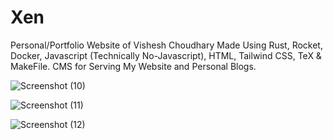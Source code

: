 # Xen

Personal/Portfolio Website of Vishesh Choudhary Made Using Rust, Rocket, Docker, Javascript (Technically No-Javascript), HTML, Tailwind CSS, TeX & MakeFile. CMS for Serving My Website and Personal Blogs.

![Screenshot (10)](https://user-images.githubusercontent.com/36515357/136688444-e1d21576-6b1d-4c45-9112-9579d64b7881.png)

![Screenshot (11)](https://user-images.githubusercontent.com/36515357/136688375-bd300e3e-fede-417e-88f1-5d7a9542b5ba.png)

![Screenshot (12)](https://user-images.githubusercontent.com/36515357/136688725-7f2dd9ef-3d3f-46f6-b30c-1bc67dc7ea34.png)
